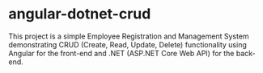 # angular-dotnet-crud
This project is a simple Employee Registration and Management System demonstrating CRUD (Create, Read, Update, Delete) functionality using Angular for the front-end and .NET (ASP.NET Core Web API) for the back-end.
